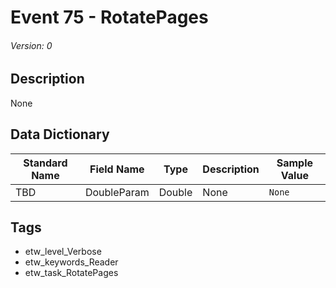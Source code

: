 # Event 75 - RotatePages
###### Version: 0

## Description
None

## Data Dictionary
|Standard Name|Field Name|Type|Description|Sample Value|
|---|---|---|---|---|
|TBD|DoubleParam|Double|None|`None`|

## Tags
* etw_level_Verbose
* etw_keywords_Reader
* etw_task_RotatePages